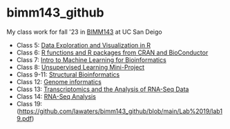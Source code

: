 # bimm143_github
My class work for fall '23 in [BIMM143](https://bioboot.github.io/bimm143_F23/) at UC San Deigo


- Class 5: [Data Exploration and Visualization in R](https://github.com/lawaters/bimm143_github/blob/main/BIMM%20-%20lab%205/class-5%20(1).pdf)
- Class 6: [R functions and R packages from CRAN and BioConductor](https://github.com/lawaters/bimm143_github/blob/main/lab%206/Class-6-walk-thru%20(2).pdf)
- Class 7: [Intro to Machine Learning for Bioinformatics](https://github.com/lawaters/bimm143_github/blob/main/Class%207/Lab-7.pdf)
- Class 8: [Unsupervised Learning Mini-Project](https://github.com/lawaters/bimm143_github/blob/main/Class%208/Class-8-lab.pdf)
- Class 9-11: [Structural Bioinformatics](https://github.com/lawaters/bimm143_github/blob/main/Lab%209/Lab-9.pdf)
- Class 12: [Genome informatics](https://github.com/lawaters/bimm143_github/blob/main/Class%2012/LAB-12-BOXPLOT.pdf)
- Class 13: [Transcriptomics and the Analysis of RNA-Seq Data](https://github.com/lawaters/bimm143_github/blob/main/Lab%2013/Class-13.pdf)
- Class 14: [RNA-Seq Analysis](https://github.com/lawaters/bimm143_github/blob/main/Lab%2014/lab-14.pdf)
- Class 19: (https://github.com/lawaters/bimm143_github/blob/main/Lab%2019/lab19.pdf)
